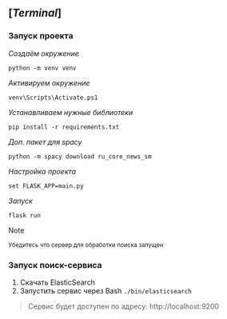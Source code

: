 ## [*Terminal*]
### Запуск проекта

*Создаём окружение*
```
python -m venv venv
```
*Активируем окружение*
```
venv\Scripts\Activate.ps1
```
*Устанавливаем нужные библиотеки*
```
pip install -r requirements.txt
```
*Доп. пакет для spacy*
```
python -m spacy download ru_core_news_sm
```
*Настройка проекта*
```
set FLASK_APP=main.py
```
*Запуск*
```
flask run
```
> [!NOTE]
> <sub>Убедитесь что сервер для обработки поиска запущен

### Запуск поиск-сервиса

1. Скачать ElasticSearch
2. Запустить сервис через Bash ```./bin/elasticsearch```
> Сервис будет доступен по адресу: http://localhost:9200

